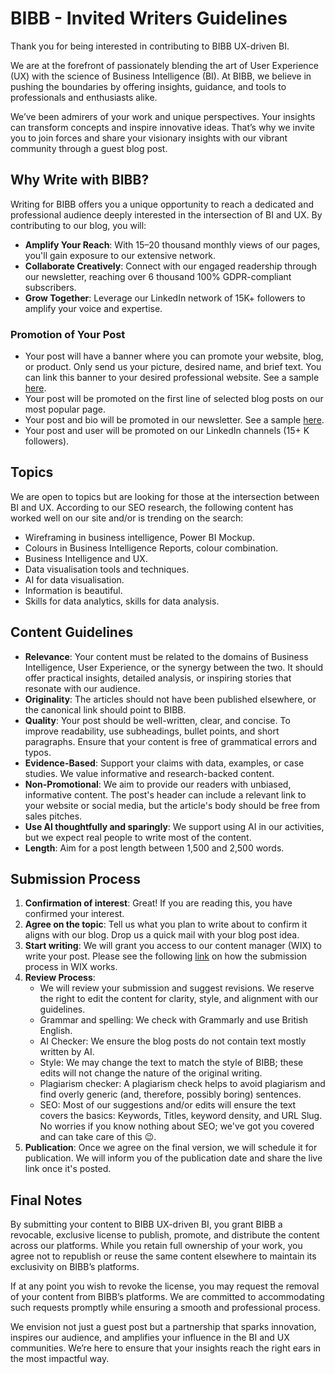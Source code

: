 # BIBB - Invited Writers Guidelines

Thank you for being interested in contributing to BIBB UX-driven BI.

We are at the forefront of passionately blending the art of User Experience (UX) with the science of Business Intelligence (BI). At BIBB, we believe in pushing the boundaries by offering insights, guidance, and tools to professionals and enthusiasts alike.

We’ve been admirers of your work and unique perspectives. Your insights can transform concepts and inspire innovative ideas. That’s why we invite you to join forces and share your visionary insights with our vibrant community through a guest blog post.

## Why Write with BIBB?

Writing for BIBB offers you a unique opportunity to reach a dedicated and professional audience deeply interested in the intersection of BI and UX. By contributing to our blog, you will:

- **Amplify Your Reach**: With 15–20 thousand monthly views of our pages, you'll gain exposure to our extensive network.
- **Collaborate Creatively**: Connect with our engaged readership through our newsletter, reaching over 6 thousand 100% GDPR-compliant subscribers.
- **Grow Together**: Leverage our LinkedIn network of 15K+ followers to amplify your voice and expertise.

### Promotion of Your Post

- Your post will have a banner where you can promote your website, blog, or product. Only send us your picture, desired name, and brief text. You can link this banner to your desired professional website. See a sample [here](https://powerbithemegenerator.bibb.pro).
- Your post will be promoted on the first line of selected blog posts on our most popular page.
- Your post and bio will be promoted in our newsletter. See a sample [here](#).
- Your post and user will be promoted on our LinkedIn channels (15+ K followers).

## Topics

We are open to topics but are looking for those at the intersection between BI and UX. According to our SEO research, the following content has worked well on our site and/or is trending on the search:

- Wireframing in business intelligence, Power BI Mockup.
- Colours in Business Intelligence Reports, colour combination.
- Business Intelligence and UX.
- Data visualisation tools and techniques.
- AI for data visualisation.
- Information is beautiful.
- Skills for data analytics, skills for data analysis.

## Content Guidelines

- **Relevance**: Your content must be related to the domains of Business Intelligence, User Experience, or the synergy between the two. It should offer practical insights, detailed analysis, or inspiring stories that resonate with our audience.
- **Originality**: The articles should not have been published elsewhere, or the canonical link should point to BIBB.
- **Quality**: Your post should be well-written, clear, and concise. To improve readability, use subheadings, bullet points, and short paragraphs. Ensure that your content is free of grammatical errors and typos.
- **Evidence-Based**: Support your claims with data, examples, or case studies. We value informative and research-backed content.
- **Non-Promotional**: We aim to provide our readers with unbiased, informative content. The post's header can include a relevant link to your website or social media, but the article's body should be free from sales pitches.
- **Use AI thoughtfully and sparingly**: We support using AI in our activities, but we expect real people to write most of the content.
- **Length**: Aim for a post length between 1,500 and 2,500 words.

## Submission Process

1. **Confirmation of interest**: Great! If you are reading this, you have confirmed your interest.
2. **Agree on the topic**: Tell us what you plan to write about to confirm it aligns with our blog. Drop us a quick mail with your blog post idea.
3. **Start writing**: We will grant you access to our content manager (WIX) to write your post. Please see the following [link](https://support.wix.com/en/article/wix-blog-moderating-blog-posts-from-your-guest-writers) on how the submission process in WIX works.
4. **Review Process**:
    - We will review your submission and suggest revisions. We reserve the right to edit the content for clarity, style, and alignment with our guidelines.
    - Grammar and spelling: We check with Grammarly and use British English.
    - AI Checker: We ensure the blog posts do not contain text mostly written by AI.
    - Style: We may change the text to match the style of BIBB; these edits will not change the nature of the original writing.
    - Plagiarism checker: A plagiarism check helps to avoid plagiarism and find overly generic (and, therefore, possibly boring) sentences.
    - SEO: Most of our suggestions and/or edits will ensure the text covers the basics: Keywords, Titles, keyword density, and URL Slug. No worries if you know nothing about SEO; we've got you covered and can take care of this 😉.
5. **Publication**: Once we agree on the final version, we will schedule it for publication. We will inform you of the publication date and share the live link once it's posted.

## Final Notes

By submitting your content to BIBB UX-driven BI, you grant BIBB a revocable, exclusive license to publish, promote, and distribute the content across our platforms. While you retain full ownership of your work, you agree not to republish or reuse the same content elsewhere to maintain its exclusivity on BIBB’s platforms.

If at any point you wish to revoke the license, you may request the removal of your content from BIBB’s platforms. We are committed to accommodating such requests promptly while ensuring a smooth and professional process.

We envision not just a guest post but a partnership that sparks innovation, inspires our audience, and amplifies your influence in the BI and UX communities. We’re here to ensure that your insights reach the right ears in the most impactful way.
